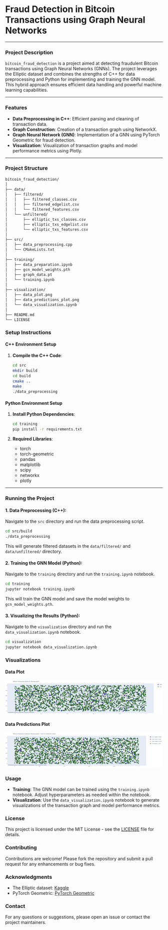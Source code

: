 # Fraud Detection in Bitcoin Transactions using Graph Neural Networks

---

### **Project Description**
`bitcoin_fraud_detection` is a project aimed at detecting fraudulent Bitcoin transactions using Graph Neural Networks (GNNs). The project leverages the Elliptic dataset and combines the strengths of C++ for data preprocessing and Python for implementing and training the GNN model. This hybrid approach ensures efficient data handling and powerful machine learning capabilities.

---

### **Features**
- **Data Preprocessing in C++**: Efficient parsing and cleaning of transaction data.
- **Graph Construction**: Creation of a transaction graph using NetworkX.
- **Graph Neural Network (GNN)**: Implementation of a GNN using PyTorch Geometric for fraud detection.
- **Visualization**: Visualization of transaction graphs and model performance metrics using Plotly.

---

### **Project Structure**
```plaintext
bitcoin_fraud_detection/
│
├── data/
│   ├── filtered/
│   │   ├── filtered_classes.csv
│   │   ├── filtered_edgelist.csv
│   │   └── filtered_features.csv
│   └── unfiltered/
│       ├── elliptic_txs_classes.csv
│       ├── elliptic_txs_edgelist.csv
│       └── elliptic_txs_features.csv
│
├── src/
│   ├── data_preprocessing.cpp
│   └── CMakeLists.txt
│
├── training/
│   ├── data_preparation.ipynb
│   ├── gcn_model_weights.pth
│   ├── graph_data.pt
│   └── training.ipynb
│
├── visualization/
│   ├── data_plot.png
│   ├── data_predictions_plot.png
│   └── data_visualization.ipynb
│
├── README.md
└── LICENSE
```

### **Setup Instructions**

#### C++ Environment Setup
1. **Compile the C++ Code**:
   ```bash
   cd src
   mkdir build
   cd build
   cmake ..
   make
   ./data_preprocessing  

#### Python Environment Setup
1. **Install Python Dependencies**:
   ```bash
   cd training
   pip install -r requirements.txt
   ```

2. **Required Libraries**:
   - torch
   - torch-geometric
   - pandas
   - matplotlib
   - scipy
   - networkx
   - plotly
  
---

### **Running the Project**

#### 1. Data Preprocessing (C++):
Navigate to the `src` directory and run the data preprocessing script.
```bash
cd src/build
./data_preprocessing
```

This will generate filtered datasets in the `data/filtered/` and `data/unfiltered/` directory.

#### 2. Training the GNN Model (Python):
Navigate to the `training` directory and run the `training.ipynb` notebook.
```bash
cd training
jupyter notebook training.ipynb
```

This will train the GNN model and save the model weights to `gcn_model_weights.pth`.

#### 3. Visualizing the Results (Python):
Navigate to the `visualization` directory and run the `data_visualization.ipynb` notebook.
```bash
cd visualization
jupyter notebook data_visualization.ipynb
```

### **Visualizations**

#### Data Plot
![Data Plot](visualization/data_plot.png)

#### Data Predictions Plot
![Data Predictions Plot](visualization/data_predictions_plot.png)

### **Usage**

- **Training**: The GNN model can be trained using the `training.ipynb` notebook. Adjust hyperparameters as needed within the notebook.
- **Visualization**: Use the `data_visualization.ipynb` notebook to generate visualizations of the transaction graph and model performance metrics.

### **License**
This project is licensed under the MIT License - see the [LICENSE](LICENSE) file for details.

### **Contributing**
Contributions are welcome! Please fork the repository and submit a pull request for any enhancements or bug fixes.

### **Acknowledgments**
- The Elliptic dataset: [Kaggle](https://www.kaggle.com/ellipticco/elliptic-data-set)
- PyTorch Geometric: [PyTorch Geometric](https://pytorch-geometric.readthedocs.io/en/latest/)

### **Contact**
For any questions or suggestions, please open an issue or contact the project maintainers.
